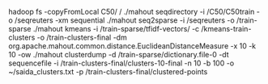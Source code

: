 hadoop fs -copyFromLocal C50/ /
./mahout seqdirectory -i /C50/C50train -o /seqreuters -xm sequential
./mahout seq2sparse -i /seqreuters -o /train-sparse
./mahout kmeans -i /train-sparse/tfidf-vectors/ -c /kmeans-train-clusters -o /train-clusters-final -dm org.apache.mahout.common.distance.EuclideanDistanceMeasure -x 10 -k 10 -ow
./mahout clusterdump -d /train-sparse/dictionary.file-0 -dt sequencefile -i /train-clusters-final/clusters-10-final -n 10 -b 100 -o ~/saida_clusters.txt -p /train-clusters-final/clustered-points

